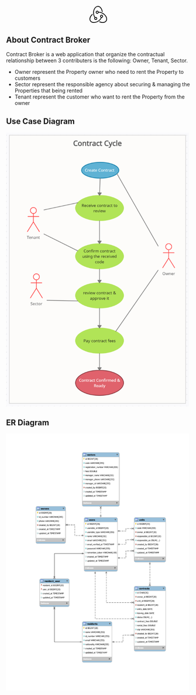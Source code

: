 <p align="center"><a href="https://laravel.com" target="_blank"><svg xmlns="http://www.w3.org/2000/svg" viewBox="0 0 50 50" width="50px" height="50px">
    <path d="M 24 2 C 16.832 2 11 10.292328 11 20.486328 C 11 25.581015 12.484998 30.154506 14.841797 33.492188 C 14.278671 34.225786 14 35.114721 14 36 C 14 36.972222 14.318681 37.957881 15.001953 38.726562 C 15.685226 39.495244 16.75 40 18 40 C 19.25 40 20.314774 39.495244 20.998047 38.726562 C 21.681319 37.957881 22 36.972222 22 36 C 22 35.027778 21.681319 34.042119 20.998047 33.273438 C 20.314774 32.504756 19.25 32 18 32 C 17.417923 32 16.88232 32.117915 16.400391 32.3125 C 14.317709 29.317793 13 25.144037 13 20.486328 C 13 11.395328 17.935 4 24 4 C 29.419 4 33.923219 9.9093906 34.824219 17.650391 C 35.531219 17.919391 36.232734 18.222641 36.927734 18.556641 C 36.246734 9.2666406 30.71 2 24 2 z M 22 15 C 20.75 15 19.685226 15.504756 19.001953 16.273438 C 18.318681 17.042119 18 18.027778 18 19 C 18 19.972222 18.318681 20.957881 19.001953 21.726562 C 19.685226 22.495244 20.75 23 22 23 C 23.25 23 24.314774 22.495244 24.998047 21.726562 C 25.425092 21.246137 25.694239 20.67767 25.847656 20.083984 C 29.425245 19.930128 33.445887 20.987107 37.142578 23.203125 C 45.036578 27.935125 49.012859 36.186703 46.005859 41.595703 C 44.931859 43.526703 43.056938 44.897594 40.585938 45.558594 C 37.123937 46.486594 32.8715 45.916078 28.8125 44.080078 C 28.2265 44.551078 27.60675 44.996734 26.96875 45.427734 C 30.29375 47.106734 33.8125 47.996094 37.0625 47.996094 C 38.4735 47.996094 39.833516 47.830234 41.103516 47.490234 C 44.110516 46.685234 46.410906 44.982406 47.753906 42.566406 C 51.277906 36.224406 46.978922 26.769281 38.169922 21.488281 C 34.19387 19.103202 29.825568 17.936523 25.886719 18.064453 C 25.744166 17.416386 25.4608 16.794034 24.998047 16.273438 C 24.314774 15.504756 23.25 15 22 15 z M 22 17 C 22.749999 17 23.185226 17.245244 23.501953 17.601562 C 23.81868 17.957881 24 18.472222 24 19 C 24 19.527778 23.81868 20.042119 23.501953 20.398438 C 23.185226 20.754756 22.749999 21 22 21 C 21.250001 21 20.814774 20.754756 20.498047 20.398438 C 20.18132 20.042119 20 19.527778 20 19 C 20 18.472222 20.18132 17.957881 20.498047 17.601562 C 20.814774 17.245244 21.250001 17 22 17 z M 9.1621094 23.332031 C 2.1981094 28.772031 -0.89795313 36.906406 2.2480469 42.566406 C 3.5910469 44.982406 5.8914375 46.683281 8.8984375 47.488281 C 10.169438 47.828281 11.528453 47.996094 12.939453 47.996094 C 16.739453 47.996094 20.911031 46.787719 24.707031 44.511719 C 29.262758 41.780488 32.543671 37.933128 34.212891 33.978516 C 35.367764 33.923167 36.355158 33.449812 36.998047 32.726562 C 37.681319 31.957881 38 30.972222 38 30 C 38 29.027778 37.681319 28.042118 36.998047 27.273438 C 36.314774 26.504756 35.25 26 34 26 C 32.75 26 31.685226 26.504756 31.001953 27.273438 C 30.318681 28.042119 30 29.027778 30 30 C 30 30.972222 30.318681 31.957882 31.001953 32.726562 C 31.334027 33.100145 31.760237 33.407648 32.25 33.628906 C 30.681548 37.037695 27.715244 40.376565 23.677734 42.796875 C 18.927734 45.645875 13.596062 46.678594 9.4140625 45.558594 C 6.9420625 44.896594 5.0690938 43.526703 3.9960938 41.595703 C 1.4540938 37.022703 3.9149531 30.427766 9.5019531 25.634766 C 9.3569531 24.883766 9.2441094 24.114031 9.1621094 23.332031 z M 34 28 C 34.749999 28 35.185226 28.245244 35.501953 28.601562 C 35.81868 28.957881 36 29.472222 36 30 C 36 30.527778 35.81868 31.042118 35.501953 31.398438 C 35.185226 31.754756 34.749999 32 34 32 C 33.250001 32 32.814774 31.754756 32.498047 31.398438 C 32.18132 31.042119 32 30.527778 32 30 C 32 29.472222 32.18132 28.957882 32.498047 28.601562 C 32.814774 28.245244 33.250001 28 34 28 z M 18 34 C 18.749999 34 19.185226 34.245244 19.501953 34.601562 C 19.81868 34.957881 20 35.472222 20 36 C 20 36.527778 19.81868 37.042119 19.501953 37.398438 C 19.185226 37.754756 18.749999 38 18 38 C 17.250001 38 16.814774 37.754756 16.498047 37.398438 C 16.18132 37.042119 16 36.527778 16 36 C 16 35.472222 16.18132 34.957881 16.498047 34.601562 C 16.814774 34.245244 17.250001 34 18 34 z"></path>
</svg></a></p>

## About Contract Broker

Contract Broker is a web application that organize the contractual relationship between 3 contributers is the following: Owner, Tenant, Sector.
- Owner represent the Property owner who need to rent the Property to customers
- Sector represent the responsible agency about securing & managing the Properties that being rented
- Tenant represent the customer who want to rent the Property from the owner

## Use Case Diagram

<img width="500" src="https://raw.githubusercontent.com/Eng-AIssa/contracts-broker/main/public/use%20case%20diagram.png">

## ER Diagram

<img width="500" src="https://raw.githubusercontent.com/Eng-AIssa/contracts-broker/658133dcd69c264715031c7cd37ffcb572e1dad2/public/ER%20Diagram.svg">
